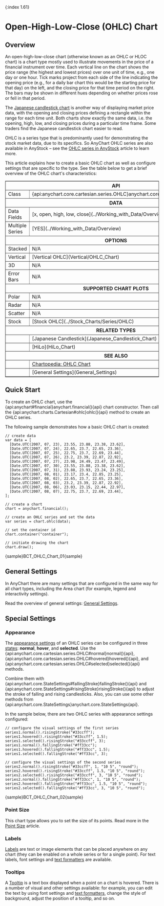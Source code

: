 {:index 1.61}
# Open-High-Low-Close (OHLC) Chart

## Overview

An open-high-low-close chart (otherwise known as an OHLC or HLOC chart) is a chart type mostly used to illustrate movements in the price of a financial instrument over time. Each vertical line on the chart shows the price range (the highest and lowest prices) over one unit of time, e.g., one day or one hour. Tick marks project from each side of the line indicating the opening price (e.g., for a daily bar chart this would be the starting price for that day) on the left, and the closing price for that time period on the right. The bars may be shown in different hues depending on whether prices rose or fell in that period.

The [Japanese candlestick chart](Japanese_Candlestick_Chart) is another way of displaying market price data, with the opening and closing prices defining a rectangle within the range for each time unit. Both charts show exactly the same data, i.e. the opening, high, low, and closing prices during a particular time frame. Some traders find the Japanese candlestick chart easier to read.

OHLC is a series type that is predominantly used for demonstrating the stock market data, due to its specifics. So AnyChart OHLC series are also available in AnyStock – see the [OHLC series in AnyStock](../Stock_Charts/Series/OHLC) article to learn more.

This article explains how to create a basic OHLC chart as well as configure settings that are specific to the type. See the table below to get a brief overview of the OHLC chart's characteristics:

<table border="1" class="seriesTABLE">
<tr><th colspan=2>API</th></tr>
<tr><td>Class</td><td>{api:anychart.core.cartesian.series.OHLC}anychart.core.cartesian.series.OHLC{api}</td></tr>
<tr><th colspan=2>DATA</th></tr>
<tr><td>Data Fields</td><td>[x, open, high, low, close](../Working_with_Data/Overview)</td></tr>
<tr><td>Multiple Series</td><td>[YES](../Working_with_Data/Overview)</td></tr>
<tr><th colspan=2>OPTIONS</th></tr>
<tr><td>Stacked</td><td>N/A</td></tr>
<tr><td>Vertical</td><td>[Vertical OHLC](Vertical/OHLC_Chart)</td></tr>
<tr><td>3D</td><td>N/A</td></tr>
<tr><td>Error Bars</td><td>N/A</td></tr>
<tr><th colspan=2>SUPPORTED CHART PLOTS</th></tr>
<tr><td>Polar</td><td>N/A</td></tr>
<tr><td>Radar</td><td>N/A</td></tr>
<tr><td>Scatter</td><td>N/A</td></tr>
<tr><td>Stock</td><td>[Stock OHLC](../Stock_Charts/Series/OHLC)</td></tr>
<tr><th colspan=2>RELATED TYPES</th></tr>
<tr><td></td><td>[Japanese Candlestick](Japanese_Candlestick_Chart)</td></tr>
<tr><td></td><td>[HiLo](HiLo_Chart)</td></tr>
<tr><th colspan=2>SEE ALSO</th></tr>
<tr><td></td><td><a href="https://www.anychart.com/chartopedia/chart-types/ohlc-chart/" target="_blank">Chartopedia: OHLC Chart</a></td></tr>
<tr><td></td><td>[General Settings](General_Settings)</td></tr>
</table> 

## Quick Start

To create an OHLC chart, use the {api:anychart#financial}anychart.financial(){api} chart constructor. Then call the {api:anychart.charts.Cartesian#ohlc}ohlc(){api} method to create an OHLC series.

The following sample demonstrates how a basic OHLC chart is created:

```
// create data
var data = [
  [Date.UTC(2007, 07, 23), 23.55, 23.88, 23.38, 23.62],
  [Date.UTC(2007, 07, 24), 22.65, 23.7, 22.65, 23.36],
  [Date.UTC(2007, 07, 25), 22.75, 23.7, 22.69, 23.44],
  [Date.UTC(2007, 07, 26), 23.2, 23.39, 22.87, 22.92],
  [Date.UTC(2007, 07, 27), 23.98, 24.49, 23.47, 23.49],
  [Date.UTC(2007, 07, 30), 23.55, 23.88, 23.38, 23.62],
  [Date.UTC(2007, 07, 31), 23.88, 23.93, 23.24, 23.25],
  [Date.UTC(2007, 08, 01), 23.17, 23.4, 22.85, 23.25],
  [Date.UTC(2007, 08, 02), 22.65, 23.7, 22.65, 23.36],
  [Date.UTC(2007, 08, 03), 23.2, 23.39, 22.87, 22.92],
  [Date.UTC(2007, 08, 06), 23.03, 23.15, 22.44, 22.97],
  [Date.UTC(2007, 08, 07), 22.75, 23.7, 22.69, 23.44],
];

// create a chart
chart = anychart.financial();

// create an OHLC series and set the data
var series = chart.ohlc(data);

// set the container id
chart.container("container");

// initiate drawing the chart
chart.draw();
```

{sample}BCT\_OHLC\_Chart\_01{sample}

## General Settings

In AnyChart there are many settings that are configured in the same way for all chart types, including the Area chart (for example, legend and interactivity settings).

Read the overview of general settings: [General Settings](General_Settings).

## Special Settings

### Appearance

The [appearance settings](../Appearance_Settings) of an OHLC series can be configured in three [states](../Common_Settings/Interactivity/States): **normal**, **hover**, and **selected**. Use the {api:anychart.core.cartesian.series.OHLC#normal}normal(){api}, {api:anychart.core.cartesian.series.OHLC#hovered}hovered(){api}, and {api:anychart.core.cartesian.series.OHLC#selected}selected(){api} methods.

Combine them with {api:anychart.core.StateSettings#fallingStroke}fallingStroke(){api} and {api:anychart.core.StateSettings#risingStroke}risingStroke(){api} to adjust the stroke of falling and rising candlesticks. Also, you can use some other methods from {api:anychart.core.StateSettings}anychart.core.StateSettings{api}.

In the sample below, there are two OHLC series with appearance settings configured:

```
// configure the visual settings of the first series
series1.normal().risingStroke("#33ccff");
series1.hovered().risingStroke("#33ccff", 1.5);
series1.selected().risingStroke("#33ccff", 3);
series1.normal().fallingStroke("#ff33cc");
series1.hovered().fallingStroke("#ff33cc", 1.5);
series1.selected().fallingStroke("#ff33cc", 3);

// configure the visual settings of the second series
series2.normal().risingStroke("#33ccff", 1, "10 5", "round");
series2.hovered().risingStroke("#33ccff", 1.5, "10 5", "round");
series2.selected().risingStroke("#33ccff", 3, "10 5", "round");
series2.normal().fallingStroke("#ff33cc", 1, "10 5", "round");
series2.hovered().fallingStroke("#ff33cc", 1.5, "10 5", "round");
series2.selected().fallingStroke("#ff33cc", 3, "10 5", "round");
```

{sample}BCT\_OHLC\_Chart\_02{sample}

### Point Size

This chart type allows you to set the size of its points. Read more in the [Point Size](../Common_Settings/Point_Size) article.

### Labels

[Labels](../Common_Settings/Labels) are text or image elements that can be placed anywhere on any chart (they can be enabled on a whole series or for a single point). For text labels, font settings and [text formatters](../Common_Settings/Text_Formatters) are available.

### Tooltips

A [Tooltip](../Common_Settings/Tooltip) is a text box displayed when a point on a chart is hovered. There is a number of visual and other settings available: for example, you can edit the text by using font settings and [text formatters](../Common_Settings/Text_Formatters), change the style of background, adjust the position of a tooltip, and so on.